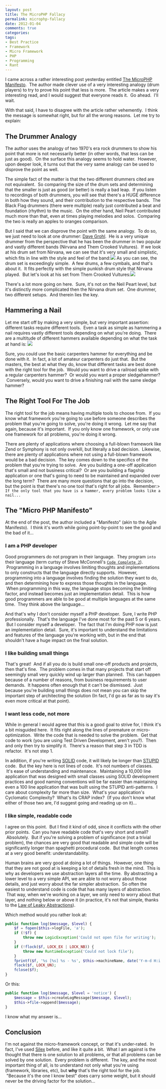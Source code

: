 ```yaml
---
layout: post
title: The MicroPHP Fallacy
permalink: microphp-fallacy
date: 2012-01-04
comments: true
categories:
tags:
- Best Practice
- Framework
- Micro Framework
- PHP
- Programming
- Rant
---
```


I came across a rather interesting post yesterday entitled [The MicroPHP Manifesto](http://funkatron.com/posts/the-microphp-manifesto.html).  The author made clever use of a very interesting analogy (drum players) to try to prove his point that less is more.  The article makes a very interesting read, and I would suggest that everyone reads it.  Go ahead.  I'll wait.

With that said, I have to disagree with the article rather vehemently.  I think the message is somewhat right, but for all the wrong reasons.  Let me try to explain:
<!--more-->
## The Drummer Analogy


The author uses the analogy of two 1970's era rock drummers to show his point that more is not necessarily better (in other words, that less can be just as good).  On the surface this analogy seems to hold water.  However, upon deeper look, it turns out that the very same analogy can be used to disprove the point as well.

The simple fact of the matter is that the two different drummers cited are not equivalent.  So comparing the size of the drum sets and determining that the smaller is just as good (or better) is really a bad leap.  If you listen to recordings of both drummers, you will see that there's a HUGE difference in both how they sound, and their contribution to the respective bands.  The Black Flag drummers (there were multiple) really just contributed a beat and foundation (rhythm) to the music.  On the other hand, Neil Peart contributed much more than that, even at times playing melodies and solos.  Comparing the two is really an apples to oranges comparison.

But I said that we can disprove the point with the same analogy.  To do so, we just need to look at one drummer: [Dave Grohl](http://en.wikipedia.org/wiki/Dave_Grohl).  He is a very unique drummer from the perspective that he has been the drummer in two popular and vastly different bands (Nirvana and Them Crooked Vultures).  If we look at his drum set from Nirvana, we can see that it's very small and simplistic, which fits in line with the style and feel of the band:[![](http://1.bp.blogspot.com/-ThTDjwgOBMM/TwRsGUkOxNI/AAAAAAAAALM/PtNrgMb0hnY/s1600/dave_grohl_nirvana2.gif)](http://1.bp.blogspot.com/-ThTDjwgOBMM/TwRsGUkOxNI/AAAAAAAAALM/PtNrgMb0hnY/s1600/dave_grohl_nirvana2.gif)
As you can see, the drum set is exceedingly simple.  A few drums, a few cymbals, and that's about it.  It fits perfectly with the simple punkish drum style that Nirvana played.  But let's look at his set from Them Crooked Vultures:[![](http://2.bp.blogspot.com/-CX4SaDK39fU/TwRs0x1GOSI/AAAAAAAAALY/4HJTPz4q7Qw/s320/dave_grohl_them_crooked_vultures.gif)](http://2.bp.blogspot.com/-CX4SaDK39fU/TwRs0x1GOSI/AAAAAAAAALY/4HJTPz4q7Qw/s1600/dave_grohl_them_crooked_vultures.gif)

There's a lot more going on here.  Sure, it's not on the Neil Peart level, but it's distinctly more complicated then the Nirvana drum set.  One drummer, two different setups.  And therein lies the key.
## Hammering a Nail


Let me start off by making a very simple, but very important assertion: different tasks require different tools.  Even a task as simple as hammering a nail requires vastly different tools depending on what you're doing.  There are a multitude of different hammers available depending on what the task at hand is:
[![](http://4.bp.blogspot.com/-LRPbpULvrV4/TwRw5PO9AYI/AAAAAAAAALk/LGJeUmmkI9U/s320/hammers.gif)](http://4.bp.blogspot.com/-LRPbpULvrV4/TwRw5PO9AYI/AAAAAAAAALk/LGJeUmmkI9U/s1600/hammers.gif)


Sure, you could use the basic carpenters hammer for everything and be done with it.  In fact, a lot of amateur carpenters do just that.  But the masters, the best at what they do, know that different tasks are best done with the right tool for the job.  Would you want to drive a railroad spike with a regular carpenters hammer?  Or would you want a proper sledgehammer?  Conversely, would you want to drive a finishing nail with the same sledge hammer?
## The Right Tool For The Job


The right tool for the job means having multiple tools to choose from.  If you know what framework you're going to use before someone describes the problem that you're going to solve, you're doing it wrong.  Let me say that again, because it's important.  If you only know one framework, or only use one framework for all problems, you're doing it wrong.

There are plenty of applications where choosing a full-blown framework like Zend or Symphony is not only overkill, but literally a bad decision.  Likewise, there are plenty of applications where not using a full-blown framework would be a bad decision.  The key comes down to the specifics of the problem that you're trying to solve.  Are you building a one-off application that's small and not business critical?  Or are you building a flagship application or one that's going to need to be maintained and expanded over the long term?  There are many more questions that go into the decision, but the point is that there's no one tool that's right for all jobs.  Remember:> `If the only tool that you have is a hammer, every problem looks like a nail...`


## The "Micro PHP Manifesto"


At the end of the post, the author included a "Manifesto" (akin to the Agile Manifesto).  I think it's worth while going point-by-point to see the good and the bad of it...
### I am a PHP developer


Good programmers do not program in their language.  They program `into` their language (term curtsy of Steve McConnell's [`Code Complete 2`](http://www.amazon.com/Code-Complete-Practical-Handbook-Construction/dp/0735619670)).  Programming in a language involves limiting thoughts and implementations to only constructs that the language directly supports.  However, programming into a language involves finding the solution they want to do, and then determining how to express those thoughts in the language.  When programming in this way, the language stops becoming the limiting factor, and instead becomes just an implementation detail.  This is how good programmers are able to be good at multiple languages at the same time.  They think above the language...

And that's why I don't consider myself a PHP developer.  Sure, I write PHP professionally.  That's the language I've done most for the past 5 or 6 years.  But I consider myself a developer.  The fact that I'm doing PHP now is just an implementation detail.  Sure, it's important to understand the limitations and features of the language you're working with, but in the end that shouldn't have a huge impact on the final solution.  
### I like building small things


That's great!  And if all you do is build small one-off products and projects, then that's fine.  The problem comes in that many projects that start off seemingly small very quickly wind up larger than planned.  This can happen because of a number of reasons, from business requirements to user demands.  It happens often enough that it can't be dismissed.  Just because you're building small things does not mean you can skip the important step of architecting the solution (In fact, I'd go as far as to say it's even more critical at that point).
### I want less code, not more


While in general I would agree that this is a good goal to strive for, I think it's a bit misguided here.  It fits right along the lines of premature or micro-optimization.  Write the code that is needed to solve the problem.  Get that code to work (you are using Test Driven Development, aren't you?).  Then and only then try to simplify it.  There's a reason that step 3 in TDD is refactor.  It's not step 1. 

In addition, if you're writing [SOLID](http://en.wikipedia.org/wiki/SOLID_(object-oriented_design)) code, it will likely be longer than [STUPID](http://nikic.github.com/2011/12/27/Dont-be-STUPID-GRASP-SOLID.html) code.  But the key here is not lines of code.  It's not numbers of classes.  It's ease of understanding and maintenance.  Maintaining a 10,000 line application that was designed with small classes using SOLID development practices and good naming conventions will be far easier than maintaining even a 100 line application that was built using the STUPID anti-patterns.  I care about complexity far more than size.  What's your application's Cyclomatic Complexity?  What's its CRAP index?  (If you don't know what either of those two are, I'd suggest going and reading up on it)...
### I like simple, readable code


I agree on this point.  But I find it kind of odd, since it conflicts with the other prior points.  Can you have readable code that's very short and small?  Absolutely.  But if you're solving a problem of significance (not a trivial problem), the chances are very good that readable and simple code will be significantly longer than spaghetti procedural code.  But that length comes at a very good benefit: understandability.

Human brains are very good at doing a lot of things.  However, one thing that they are not good at is keeping a lot of details fresh in the mind.  This is why as developers we use abstraction layers all the time.  By abstracting a lower level to a very simple API, we are able to not worry about those details, and just worry about the far simpler abstraction.  So often the easiest to understand code is code that has many layers of abstraction.  That way, when we're working on a layer, we only need to worry about that layer, and nothing below or above it (in practice, it's not that simple, thanks to the [Law of Leaky Abstractions](http://www.joelonsoftware.com/articles/LeakyAbstractions.html)).

Which method would you rather look at:

```php
public function log($message, $level) {
    $f = fopen($this->logFile, 'a');
    if (!$f) {
        throw new LogicException('Could not open file for writing');
    }
    if (!flock($f, LOCK_EX | LOCK_NB)) {
        throw new RuntimeException('Could not lock file');
    }
    fprintf($f, '%s [%s] %s - %s', $this->machineName, date('Y-m-d H:i:s'), $level, $message);
    flock($f, LOCK_UN);
    fclose($f);
}

```


Or this:

```php
public function log($message, $level = 'notice') {
    $message = $this->createLogMessage($message, $level);
    $this->file->append($message);
}

```


I know what my answer is...

## Conclusion


I'm not against the micro-framework concept, or that it's under-rated.  In fact, I've used [Silex](http://silex.sensiolabs.org/) before, and like it quite a bit.  What I am against is the thought that there is one solution to all problems, or that all problems can be solved by one solution.  Every problem is different.  The key, and the most important thing of all, is to understand not only what you're using (framework, libraries, etc), but **why** that's the right tool for the job.  "Because it's the one I know best" does carry some weight, but it should never be the driving factor for the solution...